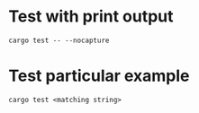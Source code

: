 # Test with print output

```
cargo test -- --nocapture
```

# Test particular example

```
cargo test <matching string>
```
